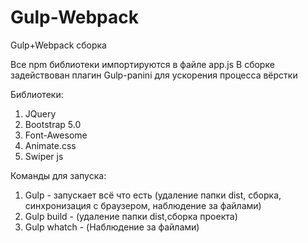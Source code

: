 # Gulp-Webpack
Gulp+Webpack сборка

Все npm библиотеки импортируются в файле app.js
В сборке задействован плагин Gulp-panini для ускорения процесса вёрстки

Библиотеки:
1. JQuery
2. Bootstrap 5.0
3. Font-Awesome
4. Animate.css
5. Swiper js

Команды для запуска: 

1. Gulp - запускает всё что есть (удаление папки dist, сборка, синхронизация с браузером, наблюдение за файлами)
2. Gulp build - (удаление папки dist,сборка проекта)
3. Gulp whatch - (Наблюдение за файлами)
